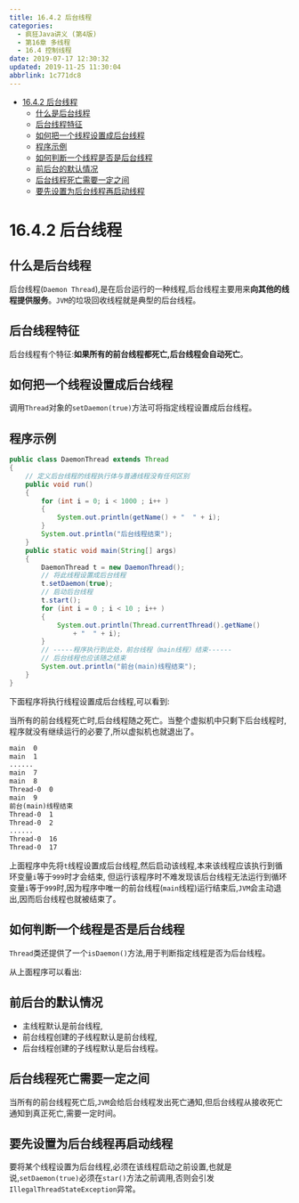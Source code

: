```yaml
---
title: 16.4.2 后台线程
categories: 
  - 疯狂Java讲义 (第4版)
  - 第16章 多线程
  - 16.4 控制线程
date: 2019-07-17 12:30:32
updated: 2019-11-25 11:30:04
abbrlink: 1c771dc8
---
```

<div id='my_toc'>

- [16.4.2 后台线程](/JavaReadingNotes/1c771dc8/#16-4-2-后台线程)
    - [什么是后台线程](/JavaReadingNotes/1c771dc8/#什么是后台线程)
    - [后台线程特征](/JavaReadingNotes/1c771dc8/#后台线程特征)
    - [如何把一个线程设置成后台线程](/JavaReadingNotes/1c771dc8/#如何把一个线程设置成后台线程)
    - [程序示例](/JavaReadingNotes/1c771dc8/#程序示例)
    - [如何判断一个线程是否是后台线程](/JavaReadingNotes/1c771dc8/#如何判断一个线程是否是后台线程)
    - [前后台的默认情况](/JavaReadingNotes/1c771dc8/#前后台的默认情况)
    - [后台线程死亡需要一定之间](/JavaReadingNotes/1c771dc8/#后台线程死亡需要一定之间)
    - [要先设置为后台线程再启动线程](/JavaReadingNotes/1c771dc8/#要先设置为后台线程再启动线程)

</div>
<!--more-->
<script>if (navigator.platform.toLowerCase() == 'win32'){document.getElementById('my_toc').style.display = 'none';}</script>

<!--end-->
<!--SSTStart-->
# 16.4.2 后台线程 #
## 什么是后台线程 ##
后台线程(`Daemon Thread`),是在后台运行的一种线程,后台线程主要用来**向其他的线程提供服务**。`JVM`的垃圾回收线程就是典型的后台线程。
## 后台线程特征 ##
后台线程有个特征:**如果所有的前台线程都死亡,后台线程会自动死亡**。
## 如何把一个线程设置成后台线程 ##
调用`Thread`对象的`setDaemon(true)`方法可将指定线程设置成后台线程。
<!--SSTStop-->
## 程序示例 ##
```java
public class DaemonThread extends Thread
{
	// 定义后台线程的线程执行体与普通线程没有任何区别
	public void run()
	{
		for (int i = 0; i < 1000 ; i++ )
		{
			System.out.println(getName() + "  " + i);
		}
        System.out.println("后台线程结束");
	}
	public static void main(String[] args)
	{
		DaemonThread t = new DaemonThread();
		// 将此线程设置成后台线程
		t.setDaemon(true);
		// 启动后台线程
		t.start();
		for (int i = 0 ; i < 10 ; i++ )
		{
			System.out.println(Thread.currentThread().getName()
				+ "  " + i);
		}
		// -----程序执行到此处，前台线程（main线程）结束------
		// 后台线程也应该随之结束
        System.out.println("前台(main)线程结束");
	}
}
```
下面程序将执行线程设置成后台线程,可以看到:
<!--SSTStart-->
当所有的前台线程死亡时,后台线程随之死亡。当整个虚拟机中只剩下后台线程时,程序就没有继续运行的必要了,所以虚拟机也就退出了。
<!--SSTStop-->
```cmd
main  0
main  1
......
main  7
main  8
Thread-0  0
main  9
前台(main)线程结束
Thread-0  1
Thread-0  2
......
Thread-0  16
Thread-0  17
```
上面程序中先将`t`线程设置成后台线程,然后启动该线程,本来该线程应该执行到循环变量`i`等于`999`时才会结束,
但运行该程序时不难发现该后台线程无法运行到循环变量`i`等于`999`时,因为程序中唯一的前台线程(`main`线程)运行结束后,`JVM`会主动退出,因而后台线程也就被结束了。
<!--SSTStart-->
## 如何判断一个线程是否是后台线程 ##
`Thread`类还提供了一个`isDaemon()`方法,用于判断指定线程是否为后台线程。
<!--SSTStop-->
从上面程序可以看出:
<!--SSTStart-->
## 前后台的默认情况 ##
- 主线程默认是前台线程,
- 前台线程创建的子线程默认是前台线程,
- 后台线程创建的子线程默认是后台线程。

## 后台线程死亡需要一定之间 ##
当所有的前台线程死亡后,`JVM`会给后台线程发出死亡通知,但后台线程从接收死亡通知到真正死亡,需要一定时间。
## 要先设置为后台线程再启动线程 ##
要将某个线程设置为后台线程,必须在该线程启动之前设置,也就是说,`setDaemon(true)`必须在`star()`方法之前调用,否则会引发`IllegalThreadStateException`异常。
<!--SSTStop-->

